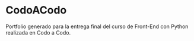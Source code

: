 # CodoACodo
Portfolio generado para la entrega final del curso de Front-End con Python realizada en Codo a Codo.
